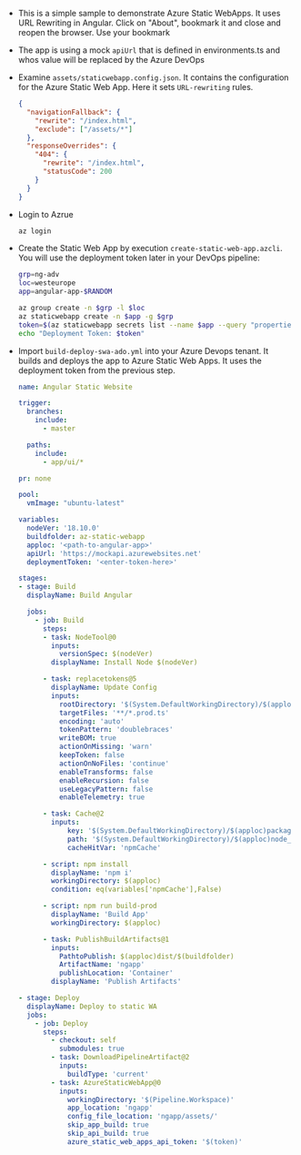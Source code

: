 - This is a simple sample to demonstrate Azure Static WebApps. It uses URL Rewriting in Angular. Click on "About", bookmark it and close and reopen the browser. Use your bookmark

- The app is using a mock `apiUrl` that is defined in environments.ts and whos value will be replaced by the Azure DevOps

- Examine `assets/staticwebapp.config.json`. It contains the configuration for the Azure Static Web App. Here it sets `URL-rewriting` rules.

  ```json
  {
    "navigationFallback": {
      "rewrite": "/index.html",
      "exclude": ["/assets/*"]
    },
    "responseOverrides": {
      "404": {
        "rewrite": "/index.html",
        "statusCode": 200
      }
    }
  }
  ```
- Login to Azrue

  ```bash
  az login
  ```

- Create the Static Web App by execution `create-static-web-app.azcli`. You will use the deployment token later in your DevOps pipeline:

  ```bash
  grp=ng-adv
  loc=westeurope
  app=angular-app-$RANDOM

  az group create -n $grp -l $loc
  az staticwebapp create -n $app -g $grp
  token=$(az staticwebapp secrets list --name $app --query "properties.apiKey")
  echo "Deployment Token: $token"
  ```

- Import `build-deploy-swa-ado.yml` into your Azure Devops tenant. It builds and deploys the app to Azure Static Web Apps. It uses the deployment token from the previous step.

  ```yaml
  name: Angular Static Website

  trigger:
    branches:
      include:
        - master

    paths:
      include:
        - app/ui/*

  pr: none

  pool:
    vmImage: "ubuntu-latest"

  variables:
    nodeVer: '18.10.0'
    buildfolder: az-static-webapp
    apploc: '<path-to-angular-app>'
    apiUrl: 'https://mockapi.azurewebsites.net'
    deploymentToken: '<enter-token-here>'

  stages:
  - stage: Build
    displayName: Build Angular

    jobs:
      - job: Build
        steps:
        - task: NodeTool@0
          inputs:
            versionSpec: $(nodeVer)
          displayName: Install Node $(nodeVer)

        - task: replacetokens@5
          displayName: Update Config
          inputs:
            rootDirectory: '$(System.DefaultWorkingDirectory)/$(apploc)'
            targetFiles: '**/*.prod.ts'
            encoding: 'auto'
            tokenPattern: 'doublebraces'
            writeBOM: true
            actionOnMissing: 'warn'
            keepToken: false
            actionOnNoFiles: 'continue'
            enableTransforms: false
            enableRecursion: false
            useLegacyPattern: false
            enableTelemetry: true

        - task: Cache@2
          inputs:
              key: '$(System.DefaultWorkingDirectory)/$(apploc)package-lock.json'
              path: '$(System.DefaultWorkingDirectory)/$(apploc)node_modules'
              cacheHitVar: 'npmCache'

        - script: npm install
          displayName: 'npm i'
          workingDirectory: $(apploc)
          condition: eq(variables['npmCache'],False)

        - script: npm run build-prod
          displayName: 'Build App'
          workingDirectory: $(apploc)

        - task: PublishBuildArtifacts@1
          inputs:
            PathtoPublish: $(apploc)dist/$(buildfolder)
            ArtifactName: 'ngapp'
            publishLocation: 'Container'
          displayName: 'Publish Artifacts'

  - stage: Deploy
    displayName: Deploy to static WA
    jobs:
      - job: Deploy
        steps:
          - checkout: self
            submodules: true
          - task: DownloadPipelineArtifact@2
            inputs:
              buildType: 'current'
          - task: AzureStaticWebApp@0
            inputs:
              workingDirectory: '$(Pipeline.Workspace)'
              app_location: 'ngapp'
              config_file_location: 'ngapp/assets/'
              skip_app_build: true
              skip_api_build: true
              azure_static_web_apps_api_token: '$(token)'
  ```
